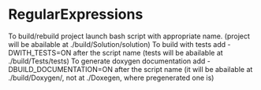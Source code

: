 # RegularExpressions
To build/rebuild project launch bash script with appropriate name. (project will be abailable at ./build/Solution/solution)
To build with tests add -DWITH_TESTS=ON after the script name (tests will be abailable at ./build/Tests/tests)
To generate doxygen documentation add -DBUILD_DOCUMENTATION=ON after the script name (it will be abailable at ./build/Doxygen/, not at ./Doxegen, where pregenerated one is)
